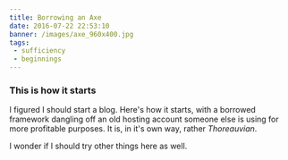```yaml
---
title: Borrowing an Axe
date: 2016-07-22 22:53:10
banner: /images/axe_960x400.jpg
tags:
 - sufficiency
 - beginnings
---
```

### This is how it starts
I figured I should start a blog. Here's how it starts, with a borrowed framework
dangling off an old hosting account someone else is using for more profitable
purposes. It is, in it's own way, rather _Thoreauvian_.

I wonder if I should try other things here as well.
